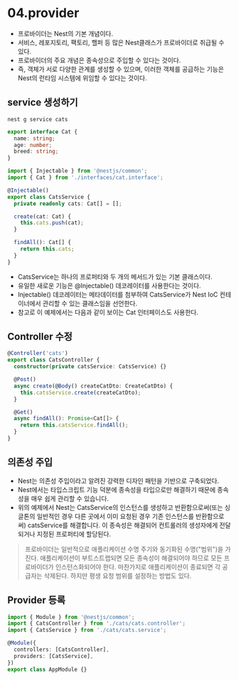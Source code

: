 # 04.provider

- 프로바이더는 Nest의 기본 개념이다.
- 서비스, 레포지토리, 팩토리, 핼퍼 등 많은 Nest클래스가 프로바이더로 취급될 수 있다.
- 프로바이더의 주요 개념은 종속성으로 주입할 수 있다는 것이다.
- 즉, 객체가 서로 다양한 관계를 생성할 수 있으며, 이러한 객체를 공급하는 기능은 Nest의 런타임 시스템에
  위임할 수 있다는 것이다.

## service 생성하기

```shell
nest g service cats
```

```ts
export interface Cat {
  name: string;
  age: number;
  breed: string;
}
```

```ts
import { Injectable } from '@nestjs/common';
import { Cat } from './interfaces/cat.interface';

@Injectable()
export class CatsService {
  private readonly cats: Cat[] = [];

  create(cat: Cat) {
    this.cats.push(cat);
  }

  findAll(): Cat[] {
    return this.cats;
  }
}
```

- CatsService는 하나의 프로퍼티와 두 개의 메서드가 있는 기본 클래스이다.
- 유일한 새로운 기능은 @Injectable() 데코레이터를 사용한다는 것이다.
- Injectable() 데코레이터는 메타데이터를 첨부하여 CatsService가 Nest IoC 컨테이너에서
  관리할 수 있는 클래스임을 선언한다.
- 참고로 이 예제에서는 다음과 같이 보이는 Cat 인터페이스도 사용한다.

## Controller 수정

```ts
@Controller('cats')
export class CatsController {
  constructor(private catsService: CatsService) {}

  @Post()
  async create(@Body() createCatDto: CreateCatDto) {
    this.catsService.create(createCatDto);
  }

  @Get()
  async findAll(): Promise<Cat[]> {
    return this.catsService.findAll();
  }
}
```

## 의존성 주입

- Nest는 의존성 주입이라고 알려진 강력한 디자인 패턴을 기반으로 구축되었다.
- Nest에서는 타입스크립트 기능 덕분에 종속성을 타입으로만 해결하기 때문에 종속성을 매우 쉽게
  관리할 수 있습니다.
- 위의 예제에서 Nest는 CatsService의 인스턴스를 생성하고 반환함으로써(또는 싱글톤의 일반적인
  경우 다른 곳에서 이미 요청된 경우 기존 인스턴스를 반환함으로써) catsService를 해결합니다.
  이 종속성은 해결되어 컨트롤러의 생성자에게 전달되거나 지정된 프로퍼티에 할당된다.

> 프로바이더는 일반적으로 애플리케이션 수명 주기와 동기화된 수명("범위")을 가진다. 애플리케이션이
> 부트스트랩되면 모든 종속성이 해결되어야 하므로 모든 프로바이더가 인스턴스화되어야 한다. 마찬가지로
> 애플리케이션이 종료되면 각 공급자는 삭제된다. 하지만 평생 요청 범위를 설정하는 방법도 있다.

## Provider 등록

```ts
import { Module } from '@nestjs/common';
import { CatsController } from './cats/cats.controller';
import { CatsService } from './cats/cats.service';

@Module({
  controllers: [CatsController],
  providers: [CatsService],
})
export class AppModule {}
```
